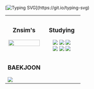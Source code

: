 [![Typing SVG](https://readme-typing-svg.demolab.com/?lines=Welcome+to+Znsim+Github;Nice+to+meet+you!!)](https://git.io/typing-svg)

<div align="center">

  <table style="width: 100%; border: none;">
    <tr>
      <!-- 왼쪽 카드 -->
      <td style="width: 50%; padding: 10px; border: none; vertical-align: top;">
        <h3 align = "center">Znsim's</h3>
        <img src="https://github-readme-stats.vercel.app/api/top-langs/?username=Znsim&layout=compact&theme=dark" width="100%"/>
      </td>
      <!-- 오른쪽 배지 및 설명 -->
      <td style="width: 50%; padding: 10px; border: none; vertical-align: top;">
        <h3 align="center">Studying</h3>
        <div align="center">
          <div>
          <!-- HTML -->
          <img src="https://img.shields.io/badge/html5-%23E34F26.svg?style=for-the-badge&logo=html5&logoColor=white"/>
          <!--CSS-->
          <img src="https://img.shields.io/badge/javascript-%23323330.svg?style=for-the-badge&logo=javascript&logoColor=%23F7DF1E"/>
          <!--JS-->
          <img src="https://img.shields.io/badge/css3-%231572B6.svg?style=for-the-badge&logo=css3&logoColor=white"/>
          </div>
          <!--React-->
          <img src = "https://img.shields.io/badge/react-%2320232a.svg?style=for-the-badge&logo=react&logoColor=%2361DAFB"/>
          <!--node.js-->
          <img src="https://img.shields.io/badge/node.js-6DA55F?style=for-the-badge&logo=node.js&logoColor=white" />
          <!--Python-->
          <img src="https://img.shields.io/badge/python-3670A0?style=for-the-badge&logo=python&logoColor=ffdd54"/>
        </div>
      </td>
    </tr>
    <tr>
      <td raw=2>
      <h3>BAEKJOON</h3>
        <img src="http://mazassumnida.wtf/api/generate_badge?boj={taldkdus1})](https://solved.ac/{taldkdus1}"/>
        </td>
    </tr>
  </table>

</div>

